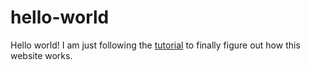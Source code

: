 # hello-world
Hello world!
I am just following the [tutorial](https://docs.github.com/en/get-started/quickstart/hello-world) to finally figure out how this website works.
